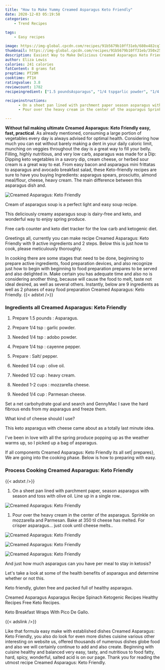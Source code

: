 ```yaml
---
title: "How to Make Yummy Creamed Asparagus Keto Friendly"
date: 2020-12-03 05:19:58
categories:
    - Trend Recipes
    
tags:
    - Easy recipes

image: https://img-global.cpcdn.com/recipes/91b5679b10ff31eb/680x482cq70/creamed-asparagus-keto-friendly-recipe-main-photo.jpg
thumbnail: https://img-global.cpcdn.com/recipes/91b5679b10ff31eb/350x250cq70/creamed-asparagus-keto-friendly-recipe-main-photo.jpg
description: Easiest Way to Make Delicious Creamed Asparagus Keto Friendly with 9 ingredients and 2 stages of easy cooking.
author: Eliza Lewis
calories: 241 calories
fatContent: 8 grams fat
preptime: PT29M
cooktime: PT1H
ratingvalue: 3.8
reviewcount: 1782
recipeingredient: ["1.5 poundsAsparagus", "1/4 tspgarlic powder", "1/4 tspadobo powder", "1/4 tspcayenne pepper", "Salt pepper", "1/4 cupolive oil", "1/2 cupheavy cream", "1-2 cupsmozzarella cheese", "1/4 cupParmesan cheese"]

recipeinstructions: 
      - On a sheet pan lined with parchment paper season asparagus with season and toss with olive oil Line up in a single row 
      - Pour over the heavy cream in the center of the asparagus Sprinkle on mozzarella and Parmesan Bake at 350 til cheese has melted For crisper asparagus just cook until cheese melts

---
```




**Without fail making ultimate Creamed Asparagus: Keto Friendly easy, fast, practical**. As already mentioned, consuming a large portion of vegetables every day is always advised for optimal health. Considering how much you can eat without barely making a dent in your daily caloric limit, munching on veggies throughout the day is a great way to fill your belly. Filling, highly nutritious, and very low carb, asparagus was made for a Dip: Dipping keto vegetables in a savory dip, cream cheese, or herbed sour cream is a great way to eat. From easy bacon and asparagus mini frittatas to asparagus and avocado breakfast salad, these Keto-friendly recipes are sure to have you buying Ingredients: asparagus spears, prosciutto, almond meal/flour, cheese, heavy cream. The main difference between this asparagus dish and.


![Creamed Asparagus: Keto Friendly](https://img-global.cpcdn.com/recipes/91b5679b10ff31eb/680x482cq70/creamed-asparagus-keto-friendly-recipe-main-photo.jpg "Creamed Asparagus: Keto Friendly")



Cream of asparagus soup is a perfect light and easy soup recipe.

This deliciously creamy asparagus soup is dairy-free and keto, and wonderful way to enjoy spring produce.

Free carb counter and keto diet tracker for the low carb and ketogenic diet.


Greetings all, currently you can make recipe Creamed Asparagus: Keto Friendly with 9 active ingredients and 2 steps. Below this is just how to cook, please meticulously thoroughly.

In cooking there are some stages that need to be done, beginning to prepare active ingredients, food preparation devices, and also recognize just how to begin with beginning to food preparation prepares to be served and also delighted in. Make certain you has adequate time and also no is considering another thing, because will cause the food to melt, taste not ideal desired, as well as several others. Instantly, below are 9 ingredients as well as 2 phases of easy food preparation Creamed Asparagus: Keto Friendly.
{{< adstxt />}}

### Ingredients all Creamed Asparagus: Keto Friendly


1. Prepare 1.5 pounds : Asparagus.

1. Prepare 1/4 tsp : garlic powder.

1. Needed 1/4 tsp : adobo powder.

1. Prepare 1/4 tsp : cayenne pepper.

1. Prepare  : Salt/ pepper.

1. Needed 1/4 cup : olive oil.

1. Needed 1/2 cup : heavy cream.

1. Needed 1-2 cups : mozzarella cheese.

1. Needed 1/4 cup : Parmesan cheese.


Set a net carbohydrate goal and search and GennyMac I save the hard fibrous ends from my asparagus and freeze them.

What kind of cheese should I use?

This keto asparagus with cheese came about as a totally last minute idea.

I&#39;ve been in love with all the spring produce popping up as the weather warms up, so I picked up a bag of asparagus.


If all components Creamed Asparagus: Keto Friendly its all set| prepares}, We are going into the cooking phase. Below is how to preparing with easy.

### Process Cooking Creamed Asparagus: Keto Friendly

{{< adstxt />}}


1. On a sheet pan lined with parchment paper, season asparagus with season and toss with olive oil. Line up in a single row..



![Creamed Asparagus: Keto Friendly](https://img-global.cpcdn.com/steps/ae6420674d5c99a0/160x128cq70/creamed-asparagus-keto-friendly-recipe-step-1-photo.jpg" "Creamed Asparagus: Keto Friendly")



1. Pour over the heavy cream in the center of the asparagus. Sprinkle on mozzarella and Parmesan. Bake at 350 til cheese has melted. For crisper asparagus... just cook until cheese melts..



![Creamed Asparagus: Keto Friendly](https://img-global.cpcdn.com/steps/490e2335d3fa6269/160x128cq70/creamed-asparagus-keto-friendly-recipe-step-2-photo.jpg" "Creamed Asparagus: Keto Friendly")

![Creamed Asparagus: Keto Friendly](https://img-global.cpcdn.com/steps/5ddbdb047b9c3816/160x128cq70/creamed-asparagus-keto-friendly-recipe-step-2-photo.jpg" "Creamed Asparagus: Keto Friendly")

![Creamed Asparagus: Keto Friendly](https://img-global.cpcdn.com/steps/3560005afe4a9754/160x128cq70/creamed-asparagus-keto-friendly-recipe-step-2-photo.jpg" "Creamed Asparagus: Keto Friendly")




And just how much asparagus can you have per meal to stay in ketosis?

Let&#39;s take a look at some of the health benefits of asparagus and determine whether or not this.

Keto friendly, gluten free and packed full of healthy asparagus.

Creamed Asparagus Asparagus Recipe Spinach Ketogenic Recipes Healthy Recipes Free Keto Recipes.

Keto Breakfast Wraps With Pico De Gallo.


{{< adslink />}}

Like that formula easy make with established dishes Creamed Asparagus: Keto Friendly, you also do look for even more dishes cuisine various other interesting on website us, offered thousands of numerous dishes globe food and also we will certainly continue to add and also create. Beginning with cuisine healthy and balanced very easy, tasty, and nutritious to food fatty, hard, spicy, wonderful, salted acid is on our page. Thank you for reading the utmost recipe Creamed Asparagus: Keto Friendly.
